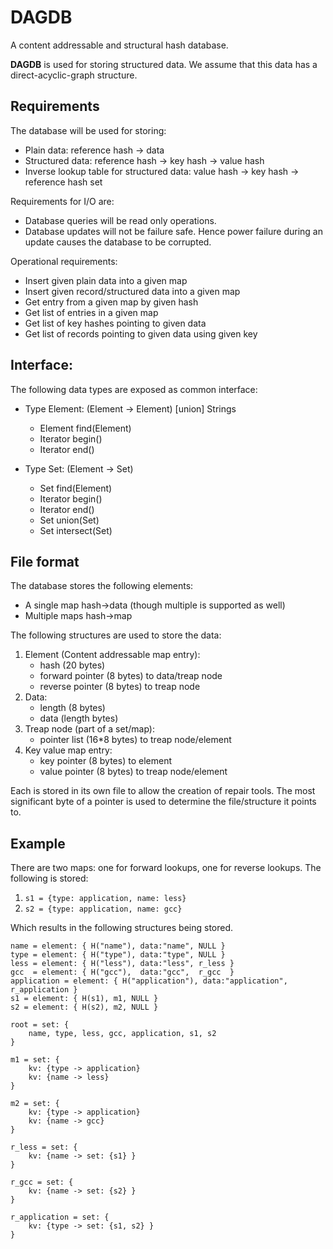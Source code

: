 DAGDB
=====
A content addressable and structural hash database. 

**DAGDB** is used for storing structured data. We assume that this data has a direct-acyclic-graph structure. 

Requirements
------------
The database will be used for storing:

 - Plain data: reference hash -> data
 - Structured data: reference hash -> key hash -> value hash 
 - Inverse lookup table for structured data: value hash -> key hash -> reference hash set

Requirements for I/O are:

 - Database queries will be read only operations.
 - Database updates will not be failure safe. Hence power failure during an update causes the database to be corrupted.

Operational requirements:

 - Insert given plain data into a given map
 - Insert given record/structured data into a given map
 - Get entry from a given map by given hash
 - Get list of entries in a given map
 - Get list of key hashes pointing to given data
 - Get list of records pointing to given data using given key

Interface:
----------
The following data types are exposed as common interface:

 - Type Element: (Element -> Element) [union] Strings
	- Element find(Element)
	- Iterator begin()
	- Iterator end()

 - Type Set: (Element -> Set)
	- Set find(Element)
	- Iterator begin()
	- Iterator end()
	- Set union(Set)
	- Set intersect(Set)



File format
-----------
The database stores the following elements:

 - A single map hash->data (though multiple is supported as well)
 - Multiple maps hash->map

The following structures are used to store the data:

1. Element (Content addressable map entry):
	- hash (20 bytes)
	- forward pointer (8 bytes) to data/treap node
	- reverse pointer (8 bytes) to treap node
2. Data:
	- length (8 bytes)
	- data (length bytes)
3. Treap node (part of a set/map):
	- pointer list (16*8 bytes) to treap node/element
4. Key value map entry:
	- key pointer (8 bytes) to element
	- value pointer (8 bytes) to treap node/element

Each is stored in its own file to allow the creation of repair tools.
The most significant byte of a pointer is used to determine the file/structure it points to.

Example
-------
There are two maps: one for forward lookups, one for reverse lookups. The following is stored:

1. `s1 = {type: application, name: less}`
2. `s2 = {type: application, name: gcc}`

Which results in the following structures being stored. 

	name = element: { H("name"), data:"name", NULL }
	type = element: { H("type"), data:"type", NULL }
	less = element: { H("less"), data:"less", r_less }
	gcc  = element: { H("gcc"),  data:"gcc",  r_gcc  }
	application = element: { H("application"), data:"application", r_application }
	s1 = element: { H(s1), m1, NULL }
	s2 = element: { H(s2), m2, NULL }

	root = set: {
		name, type, less, gcc, application, s1, s2
	}

	m1 = set: {
		kv: {type -> application}
		kv: {name -> less}
	}

	m2 = set: {
		kv: {type -> application}
		kv: {name -> gcc}
	}

	r_less = set: {
		kv: {name -> set: {s1} }
	}

	r_gcc = set: {
		kv: {name -> set: {s2} }
	}

	r_application = set: {
		kv: {type -> set: {s1, s2} }
	}
